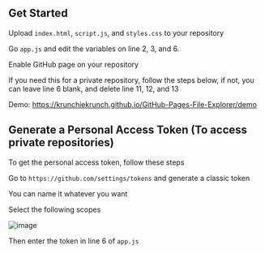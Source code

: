 ## Get Started

Upload `index.html`, `script.js`, and `styles.css` to your repository

Go `app.js` and edit the variables on line 2, 3, and 6.

Enable GitHub page on your repository

If you need this for a private repository, follow the steps below, if not, you can leave line 6 blank, and delete line 11, 12, and 13

Demo: https://krunchiekrunch.github.io/GitHub-Pages-File-Explorer/demo

## Generate a Personal Access Token (To access private repositories)

To get the personal access token, follow these steps

Go to `https://github.com/settings/tokens` and generate a classic token 

You can name it whatever you want

Select the following scopes

![image](https://github.com/krunchiekrunch/GitHub-Pages-File-Explorer/assets/75719839/1c79a112-547b-49f4-b4db-aa83aa9eb661)

Then enter the token in line 6 of `app.js`
